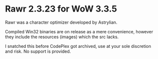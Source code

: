 # Rawr 2.3.23 for WoW 3.3.5

Rawr was a character optimizer developed by Astrylian.

Compiled Win32 binaries are on release as a mere convenience, however they include the resources (images) which the src lacks.

I snatched this before CodePlex got archived, use at your sole discretion and risk. No support is provided.

